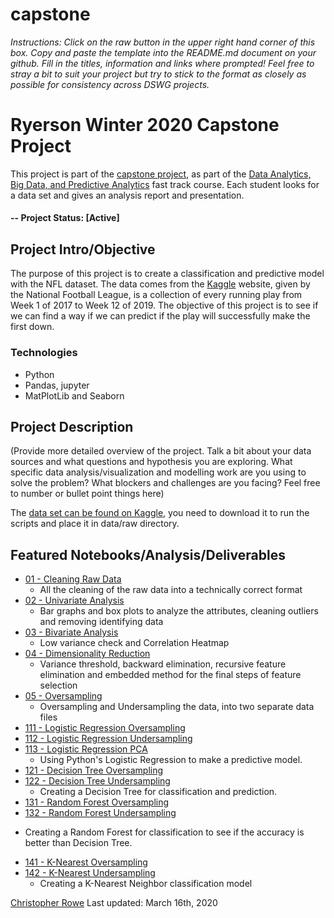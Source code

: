 # capstone
*Instructions: Click on the raw button in the upper right hand corner of this box.  Copy and paste the template into the README.md document on your github.  Fill in the titles, information and links where prompted! Feel free to stray a bit to suit your project but try to stick to the format as closely as possible for consistency across DSWG projects.*

# Ryerson Winter 2020 Capstone Project
This project is part of the [capstone project](https://continuing.ryerson.ca/search/publicCourseSearchDetails.do;jsessionid=1A27012141908DF0EBDA27F4216447CA?method=load&courseId=26431), as part of the [Data Analytics, Big Data, and Predictive Analytics](https://continuing.ryerson.ca/public/category/courseCategoryCertificateProfile.do?method=load&certificateId=171618) fast track course. Each student looks for a data set and gives an analysis report and presentation.

#### -- Project Status: [Active]

## Project Intro/Objective
The purpose of this project is to create a classification and predictive model with the NFL dataset. The data comes from the [Kaggle](https://www.kaggle.com/c/nfl-big-data-bowl-2020) website, given by the National Football League, is a collection of every running play from Week 1 of 2017 to Week 12 of 2019. The objective of this project is to see if we can find a way if  we can predict if the play will successfully make the first down.

### Technologies
* Python
* Pandas, jupyter
* MatPlotLib and Seaborn

## Project Description
(Provide more detailed overview of the project.  Talk a bit about your data sources and what questions and hypothesis you are exploring. What specific data analysis/visualization and modelling work are you using to solve the problem? What blockers and challenges are you facing?  Feel free to number or bullet point things here)


The [data set can be found on Kaggle](https://www.kaggle.com/c/nfl-big-data-bowl-2020), you need to download it to run the scripts and place it in data/raw directory.

## Featured Notebooks/Analysis/Deliverables
* [01 - Cleaning Raw Data](https://github.com/rowevscolumn/capstone/blob/master/notebooks/01%20-%20Cleaning%20Raw%20Data.ipynb)
  - All the cleaning of the raw data into a technically correct format
* [02 - Univariate Analysis](https://github.com/rowevscolumn/capstone/blob/master/notebooks/02%20-%20Univariate%20Analysis.ipynb)
  - Bar graphs and box plots to analyze the attributes, cleaning outliers and removing identifying data
* [03 - Bivariate Analysis](https://github.com/rowevscolumn/capstone/blob/master/notebooks/03%20-%20Bivariate%20Analysis.ipynb)
  - Low variance check and Correlation Heatmap
* [04 - Dimensionality Reduction](https://github.com/rowevscolumn/capstone/blob/master/notebooks/04%20-%20Dimensionalty%20Reduction.ipynb)
  - Variance threshold, backward elimination, recursive feature elimination and embedded method for the final steps of feature selection
* [05 - Oversampling](https://github.com/rowevscolumn/capstone/blob/master/notebooks/05%20-%20Oversampling.ipynb)
  - Oversampling and Undersampling the data, into two separate data files
* [111 - Logistic Regression Oversampling](https://github.com/rowevscolumn/capstone/blob/master/notebooks/111%20-%20Logistic%20Regression%20Oversampling.ipynb)
* [112 - Logistic Regression Undersampling](https://github.com/rowevscolumn/capstone/blob/master/notebooks/112%20-%20Logistic%20Regression%20Undersampling.ipynb)
* [113 - Logistic Regression PCA](https://github.com/rowevscolumn/capstone/blob/master/notebooks/113%20-%20Logistic%20Regression%20PCA.ipynb)
  - Using Python's Logistic Regression to make a predictive model.
* [121 - Decision Tree Oversampling](https://github.com/rowevscolumn/capstone/blob/master/notebooks/121%20-%20Decision%20Tree%20Oversampling.ipynb)
* [122 - Decision Tree Undersampling](https://github.com/rowevscolumn/capstone/blob/master/notebooks/122%20-%20Decision%20Tree%20Undersampling.ipynb)
  - Creating a Decision Tree for classification and prediction.
* [131 - Random Forest Oversampling](https://github.com/rowevscolumn/capstone/blob/master/notebooks/131%20-%20Random%20Forest%20Oversampling.ipynb)
* [132 - Random Forest Undersampling](https://github.com/rowevscolumn/capstone/blob/master/notebooks/132%20-%20Random%20Forest%20Undersampling.ipynb)
- Creating a Random Forest for classification to see if the accuracy is better than Decision Tree.
* [141 - K-Nearest Oversampling](https://github.com/rowevscolumn/capstone/blob/master/notebooks/141%20-%20K-Nearest%20Oversampling.ipynb)
* [142 - K-Nearest Undersampling](https://github.com/rowevscolumn/capstone/blob/master/notebooks/142%20-%20K-Nearest%20Undersampling.ipynb)
  - Creating a K-Nearest Neighbor classification model


[Christopher Rowe](https://github.com/rowevscolumn)
Last updated: March 16th, 2020
